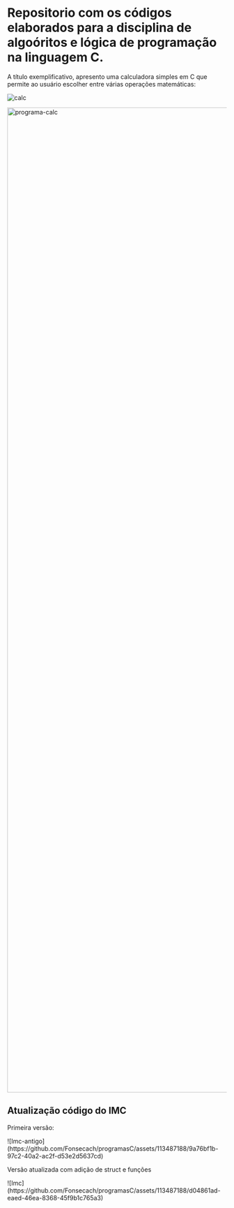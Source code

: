<h1>Repositorio com os códigos elaborados para a disciplina de algoóritos e lógica de programação na linguagem C.</h1>

A título exemplificativo, apresento uma calculadora simples em C que permite ao usuário escolher entre várias operações matemáticas:

![calc](https://github.com/Fonsecach/programasC/assets/113487188/d129b29e-2e97-4c18-a8f6-58cc1dcb248d)

<img width="2257" alt="programa-calc" src="https://github.com/Fonsecach/programasC/assets/113487188/429af39b-cc35-4f60-949b-00a0b45a742c">

<h2>Atualização código do IMC</h2>
<p>Primeira versão:</p>
![Imc-antigo](https://github.com/Fonsecach/programasC/assets/113487188/9a76bf1b-97c2-40a2-ac2f-d53e2d5637cd)
<p>Versão atualizada com adição de struct e funções </p>
![Imc](https://github.com/Fonsecach/programasC/assets/113487188/d04861ad-eaed-46ea-8368-45f9b1c765a3)
